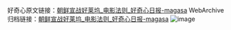 好奇心原文链接：[朝鲜宣战好莱坞_电影法则_好奇心日报-magasa](https://www.qdaily.com/articles/4530.html)
WebArchive归档链接：[朝鲜宣战好莱坞_电影法则_好奇心日报-magasa](http://web.archive.org/web/20190623161341/https://www.qdaily.com/articles/4530.html)
![image](http://ww3.sinaimg.cn/large/007d5XDply1g3wfwr5j0hj30u02i14mz)